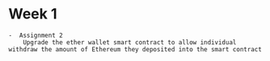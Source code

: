 # Week 1

    -  Assignment 2
        Upgrade the ether wallet smart contract to allow individual withdraw the amount of Ethereum they deposited into the smart contract 

